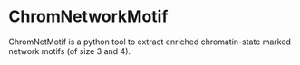# ChromNetworkMotif
ChromNetMotif is a python tool to extract enriched chromatin-state marked network motifs (of size 3 and 4).
